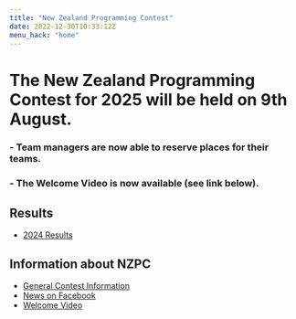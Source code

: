 ```yaml
---
title: "New Zealand Programming Contest"
date: 2022-12-30T10:33:12Z
menu_hack: "home"
---
```

# The New Zealand Programming Contest for 2025 will be held on 9th August.
### - Team managers are now able to reserve places for their teams.
### - The Welcome Video is now available (see link below).

## Results
* [2024 Results](/results/2024/) 

## Information about NZPC

* [General Contest Information](/about/)
* [News on Facebook](https://www.facebook.com/groups/625379865871965)
* [Welcome Video](https://youtu.be/lFFq-GCwzDE)
